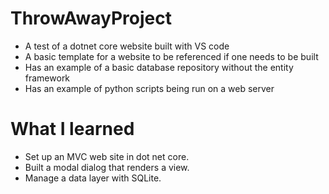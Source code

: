 # ThrowAwayProject
* A test of a dotnet core website built with VS code
* A basic template for a website to be referenced if one needs to be built
* Has an example of a basic database repository without the entity framework
* Has an example of python scripts being run on a web server

# What I learned
* Set up an MVC web site in dot net core.
* Built a modal dialog that renders a view.
* Manage a data layer with SQLite.
